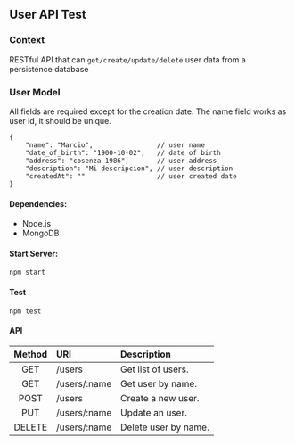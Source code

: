 ## User API Test

### Context

RESTful API that can `get/create/update/delete` user data from a persistence database

### User Model

All fields are required except for the creation date.
The name field works as user id, it should be unique.

```
{
    "name": "Marcio",                // user name
    "date_of_birth": "1900-10-02",   // date of birth
    "address": "cosenza 1986",       // user address
    "description": "Mi descripcion", // user description
    "createdAt": ""                  // user created date
}
```

#### Dependencies:
- Node.js
- MongoDB

#### Start Server:
```shell
npm start
```

#### Test
```shell
npm test
```

#### API

| Method | URI                     | Description          |
| :----: | :---------------------- | :--------------------|
|  GET   | /users                  | Get list of users.   |
|  GET   | /users/:name            | Get user by name.    |
|  POST  | /users                  | Create a new user.   |
|  PUT   | /users/:name            | Update an user.      |
| DELETE | /users/:name            | Delete user by name. |
